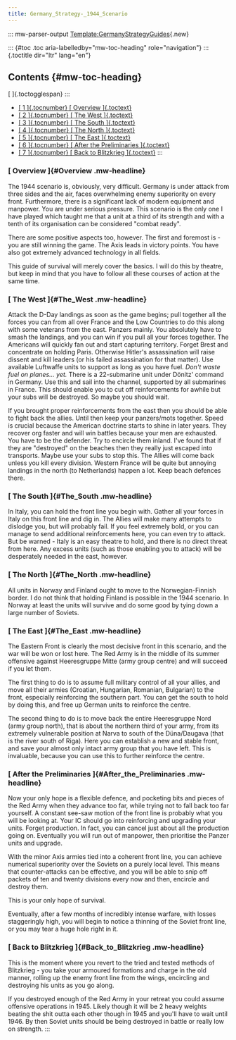 ```yaml
---
title: Germany_Strategy-_1944_Scenario
---
```

::: mw-parser-output
[Template:GermanyStrategyGuides](/wiki/index.php?title=Template:GermanyStrategyGuides&action=edit&redlink=1 "Template:GermanyStrategyGuides (page does not exist)"){.new}

::: {#toc .toc aria-labelledby="mw-toc-heading" role="navigation"}
::: {.toctitle dir="ltr" lang="en"}
## Contents {#mw-toc-heading}

[ ]{.toctogglespan}
:::

-   [[ 1 ]{.tocnumber} [ Overview ]{.toctext}](#Overview)
-   [[ 2 ]{.tocnumber} [ The West ]{.toctext}](#The_West)
-   [[ 3 ]{.tocnumber} [ The South ]{.toctext}](#The_South)
-   [[ 4 ]{.tocnumber} [ The North ]{.toctext}](#The_North)
-   [[ 5 ]{.tocnumber} [ The East ]{.toctext}](#The_East)
-   [[ 6 ]{.tocnumber} [ After the Preliminaries
    ]{.toctext}](#After_the_Preliminaries)
-   [[ 7 ]{.tocnumber} [ Back to Blitzkrieg
    ]{.toctext}](#Back_to_Blitzkrieg)
:::

### [ Overview ]{#Overview .mw-headline}

The 1944 scenario is, obviously, very difficult. Germany is under attack
from three sides and the air, faces overwhelming enemy superiority on
every front. Furthermore, there is a significant lack of modern
equipment and manpower. You are under serious pressure. This scenario is
the only one I have played which taught me that a unit at a third of its
strength and with a tenth of its organisation can be considered \"combat
ready\".

There are some positive aspects too, however. The first and foremost
is - you are still winning the game. The Axis leads in victory points.
You have also got extremely advanced technology in all fields.

This guide of survival will merely cover the basics. I will do this by
theatre, but keep in mind that you have to follow all these courses of
action at the same time.

### [ The West ]{#The_West .mw-headline}

Attack the D-Day landings as soon as the game begins; pull together all
the forces you can from all over France and the Low Countries to do this
along with some veterans from the east. Panzers mainly. You absolutely
have to smash the landings, and you can win if you pull all your forces
together. The Americans will quickly fan out and start capturing
territory. Forget Brest and concentrate on holding Paris. Otherwise
Hitler\'s assassination will raise dissent and kill leaders (or his
failed assassination for that matter). Use available Luftwaffe units to
support as long as you have fuel. *Don\'t waste fuel on planes\... yet.*
There is a 22-submarine unit under Dönitz\' command in Germany. Use this
and sail into the channel, supported by all submarines in France. This
should enable you to cut off reinforcements for awhile but your subs
will be destroyed. So maybe you should wait.

If you brought proper reinforcements from the east then you should be
able to fight back the allies. Until then keep your panzers/mots
together. Speed is crucial because the American doctrine starts to shine
in later years. They recover org faster and will win battles because
your men are exhausted. You have to be the defender. Try to encircle
them inland. I\'ve found that if they are \"destroyed\" on the beaches
then they really just escaped into transports. Maybe use your subs to
stop this. The Allies will come back unless you kill every division.
Western France will be quite but annoying landings in the north (to
Netherlands) happen a lot. Keep beach defences there.

### [ The South ]{#The_South .mw-headline}

In Italy, you can hold the front line you begin with. Gather all your
forces in Italy on this front line and dig in. The Allies will make many
attempts to dislodge you, but will probably fail. If you feel extremely
bold, or you can manage to send additional reinforcements here, you can
even try to attack. But be warned - Italy is an easy theatre to hold,
and there is no direct threat from here. Any excess units (such as those
enabling you to attack) will be desperately needed in the east, however.

### [ The North ]{#The_North .mw-headline}

All units in Norway and Finland ought to move to the Norwegian-Finnish
border. I do not think that holding Finland is possible in the 1944
scenario. In Norway at least the units will survive and do some good by
tying down a large number of Soviets.

### [ The East ]{#The_East .mw-headline}

The Eastern Front is clearly the most decisive front in this scenario,
and the war will be won or lost here. The Red Army is in the middle of
its summer offensive against Heeresgruppe Mitte (army group centre) and
will succeed if you let them.

The first thing to do is to assume full military control of all your
allies, and move all their armies (Croatian, Hungarian, Romanian,
Bulgarian) to the front, especially reinforcing the southern part. You
can get the south to hold by doing this, and free up German units to
reinforce the centre.

The second thing to do is to move back the entire Heeresgruppe Nord
(army group north), that is about the northern third of your army, from
its extremely vulnerable position at Narva to south of the Düna/Daugava
(that is the river south of Riga). Here you can establish a new and
stable front, and save your almost only intact army group that you have
left. This is invaluable, because you can use this to further reinforce
the centre.

### [ After the Preliminaries ]{#After_the_Preliminaries .mw-headline}

Now your only hope is a flexible defence, and pocketing bits and pieces
of the Red Army when they advance too far, while trying not to fall back
too far yourself. A constant see-saw motion of the front line is
probably what you will be looking at. Your IC should go into reinforcing
and upgrading your units. Forget production. In fact, you can cancel
just about all the production going on. Eventually you will run out of
manpower, then prioritise the Panzer units and upgrade.

With the minor Axis armies tied into a coherent front line, you can
achieve numerical superiority over the Soviets on a purely local level.
This means that counter-attacks can be effective, and you will be able
to snip off packets of ten and twenty divisions every now and then,
encircle and destroy them.

This is your only hope of survival.

Eventually, after a few months of incredibly intense warfare, with
losses staggeringly high, you will begin to notice a thinning of the
Soviet front line, or you may tear a huge hole right in it.

### [ Back to Blitzkrieg ]{#Back_to_Blitzkrieg .mw-headline}

This is the moment where you revert to the tried and tested methods of
Blitzkrieg - you take your armoured formations and charge in the old
manner, rolling up the enemy front line from the wings, encircling and
destroying his units as you go along.

If you destroyed enough of the Red Army in your retreat you could assume
offensive operations in 1945. Likely though it will be 2 heavy weights
beating the shit outta each other though in 1945 and you\'ll have to
wait until 1946. By then Soviet units should be being destroyed in
battle or really low on strength.
:::
